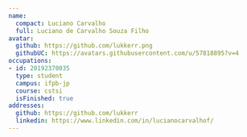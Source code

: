 ```yaml
---
name:
  compact: Luciano Carvalho
  full: Luciano de Carvalho Souza Filho
avatar:
  github: https://github.com/lukkerr.png
  githubUC: https://avatars.githubusercontent.com/u/57818895?v=4
occupations:
- id: 20192370035
  type: student
  campus: ifpb-jp
  course: cstsi
  isFinished: true
addresses:
  github: https://github.com/lukkerr
  linkedin: https://www.linkedin.com/in/lucianocarvalhof/
---
```


